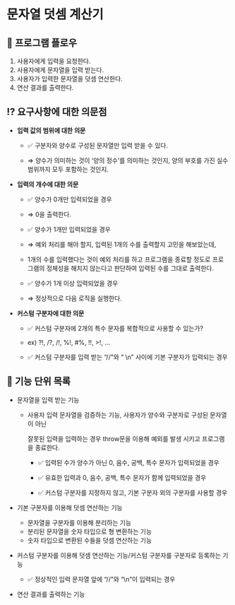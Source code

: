 # 문자열 덧셈 계산기

## 📄 **프로그램 플로우**

1. 사용자에게 입력을 요청한다.
2. 사용자에게 문자열을 입력 받는다.
3. 사용자가 입력한 문자열을 덧셈 연산한다.
4. 연산 결과를 출력한다.

## ⁉️ 요구사항에 대한 **의문점**

- **입력 값의 범위에 대한 의문**

    - ✅ 구분자와 양수로 구성된 문자열만 입력 받을 수 있다.

    - ⇒ 양수가 의미하는 것이 ‘양의 정수’를 의미하는 것인지, 양의 부호를 가진 실수 범위까지 모두 포함하는 것인지.

- **입력의 개수에 대한 의문**

    - ✅ 양수가 0개만 입력되었을 경우

    - ⇒ 0을 출력한다.

    - ✅ 양수가 1개만 입력되었을 경우

    - ⇒ 예외 처리를 해야 할지, 입력된 1개의 수를 출력할지 고민을 해보았는데,

    - 1개의 수를 입력했다는 것이 예외 처리를 하고 프로그램을 종료할 정도로 프로그램의 정체성을 해치지 않는다고 판단하여 입력된 수를 그대로 출력한다.

    - ✅ 양수가 1개 이상 입력되었을 경우

    - ⇒ 정상적으로 다음 로직을 실행한다.

- **커스텀 구분자에 대한 의문**

    - ✅ 커스텀 구분자에 2개의 특수 문자를 복합적으로 사용할 수 있는가?

    - ex) ?!, /?, /!, %!, #%, !!, >!,  …

    - ✅ 커스텀 구분자를 입력 받는 “//”와 “ \n” 사이에 기본 구분자가 입력되는 경우


## 📜 **기능 단위 목록**

- 문자열을 입력 받는 기능
    - 사용자 입력 문자열을 검증하는 기능, 사용자가 양수와 구분자로 구성된 문자열이 아닌

      잘못된 입력을 입력하는 경우 throw문을 이용해 예외를 발생 시키고 프로그램을 종료한다.

        - ✅ 입력된 수가 양수가 아닌 0, 음수, 공백, 특수 문자가 입력되었을 경우

        - ✅ 유효한 입력과 0, 음수, 공백, 특수 문자가 함께 입력되었을 경우

        - ✅ 커스텀 구분자를 지정하지 않고, 기본 구분자 외의 구분자를 사용할 경우

- 기본 구분자를 이용해 덧셈 연산하는 기능
    - 문자열을 구분자를 이용해 분리하는 기능
    - 분리된 문자열을 숫자 타입으로 형 변환하는 기능
    - 숫자 타입으로 변환된 수들을 덧셈 연산하는 기능

- 커스텀 구분자를 이용해 덧셈 연산하는 기능/커스텀 구분자를 구분자로 등록하는 기능

    - ✅ 정상적인 입력 문자열 앞에 “//”와 “\n”이 입력되는 경우

- 연산 결과를 출력하는 기능